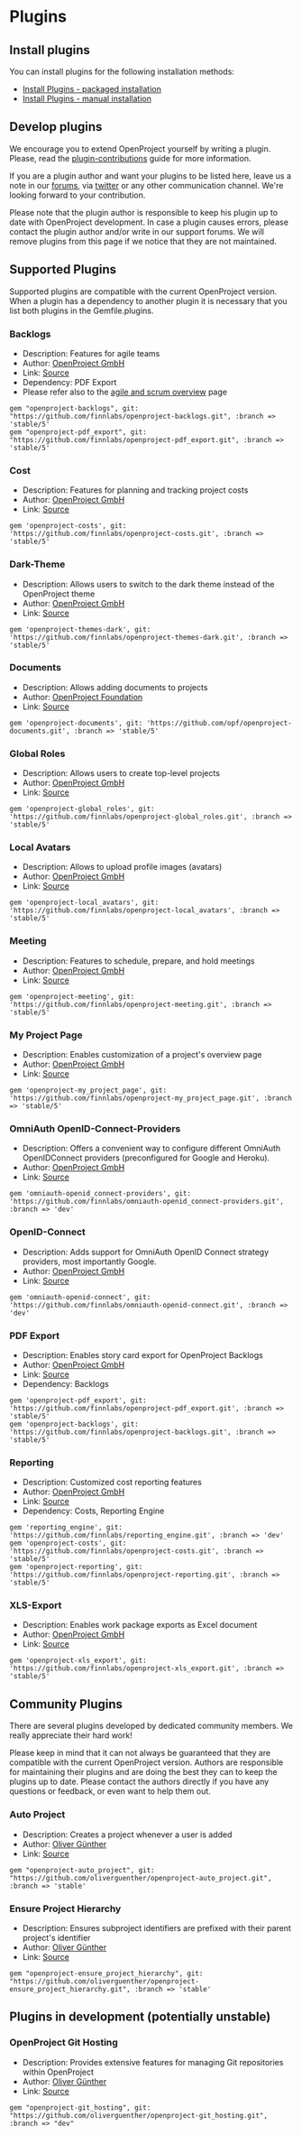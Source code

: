 # Plugins

## Install plugins
You can install plugins for the following installation methods:

* [Install Plugins - packaged installation](https://www.openproject.org/plugins/install-plugins-packaged/)
* [Install Plugins - manual installation](https://www.openproject.org/plugins/install-plugins-manual/)

## Develop plugins

We encourage you to extend OpenProject yourself by writing a plugin. Please, read the [plugin-contributions](https://www.openproject.org/develope-openproject/create-openproject-plugin/) guide for more information.

If you are a plugin author and want your plugins to be listed here, leave us a note in our [forums](https://community.openproject.org/projects/openproject/boards), via [twitter](https://twitter.com/openproject) or any other communication channel. We're looking forward to your contribution.

Please note that the plugin author is responsible to keep his plugin up to date with OpenProject development. In case a plugin causes errors, please contact the plugin author and/or write in our support forums. We will remove plugins from this page if we notice that they are not maintained.

## Supported Plugins
Supported plugins are compatible with the current OpenProject version. When a plugin has a dependency to another plugin it is necessary that you list both plugins in the Gemfile.plugins.

### Backlogs
* Description: Features for agile teams
* Author: [OpenProject GmbH](https://www.openproject.org/about-us/)
* Link: [Source](https://github.com/finnlabs/openproject-backlogs)
* Dependency: PDF Export
* Please refer also to the [agile and scrum overview](https://www.openproject.org/collaboration-software-features/) page

```
gem "openproject-backlogs", git: "https://github.com/finnlabs/openproject-backlogs.git", :branch => 'stable/5'
gem "openproject-pdf_export", git: "https://github.com/finnlabs/openproject-pdf_export.git", :branch => 'stable/5'
```

### Cost
* Description: Features for planning and tracking project costs
* Author: [OpenProject GmbH](https://www.openproject.org/about-us/)
* Link: [Source](https://github.com/finnlabs/openproject-costs)

```
gem 'openproject-costs', git: 'https://github.com/finnlabs/openproject-costs.git', :branch => 'stable/5'
```

### Dark-Theme
* Description: Allows users to switch to the dark theme instead of the OpenProject theme
* Author: [OpenProject GmbH](https://www.openproject.org/about-us/)
* Link: [Source](https://github.com/finnlabs/openproject-themes-dark)

```
gem 'openproject-themes-dark', git: 'https://github.com/finnlabs/openproject-themes-dark.git', :branch => 'stable/5'
```

### Documents
* Description: Allows adding documents to projects
* Author: [OpenProject Foundation](http://openprojectpr.staging.wpengine.com/open-source/openproject-foundation/)
* Link: [Source](https://github.com/opf/openproject-documents)

```
gem 'openproject-documents', git: 'https://github.com/opf/openproject-documents.git', :branch => 'stable/5'
```

### Global Roles
* Description: Allows users to create top-level projects
* Author: [OpenProject GmbH](https://www.openproject.org/about-us/)
* Link: [Source](https://github.com/finnlabs/openproject-global_roles)

```
gem 'openproject-global_roles', git: 'https://github.com/finnlabs/openproject-global_roles.git', :branch => 'stable/5'
```

### Local Avatars
* Description: Allows to upload profile images (avatars)
* Author: [OpenProject GmbH](https://www.openproject.org/about-us/)
* Link: [Source](https://github.com/finnlabs/openproject-local_avatars)

```
gem 'openproject-local_avatars', git: 'https://github.com/finnlabs/openproject-local_avatars', :branch => 'stable/5'
```

### Meeting
* Description: Features to schedule, prepare, and hold meetings
* Author: [OpenProject GmbH](https://www.openproject.org/about-us/)
* Link: [Source](https://github.com/finnlabs/openproject-meeting)

```
gem 'openproject-meeting', git: 'https://github.com/finnlabs/openproject-meeting.git', :branch => 'stable/5'
```

### My Project Page
* Description: Enables customization of a project's overview page
* Author: [OpenProject GmbH](https://www.openproject.org/about-us/)
* Link: [Source](https://github.com/finnlabs/openproject-my_project_page)

```
gem 'openproject-my_project_page', git: 'https://github.com/finnlabs/openproject-my_project_page.git', :branch => 'stable/5'
```

### OmniAuth OpenID-Connect-Providers
* Description: Offers a convenient way to configure different OmniAuth OpenIDConnect providers (preconfigured for Google and Heroku).
* Author: [OpenProject GmbH](https://www.openproject.org/about-us/)
* Link: [Source](https://github.com/finnlabs/omniauth-openid_connect-providers)

```
gem 'omniauth-openid_connect-providers', git: 'https://github.com/finnlabs/omniauth-openid_connect-providers.git', :branch => 'dev'
```

### OpenID-Connect
* Description: Adds support for OmniAuth OpenID Connect strategy providers, most importantly Google.
* Author: [OpenProject GmbH](https://www.openproject.org/about-us/)
* Link: [Source](https://github.com/finnlabs/openproject-openid_connect)

```
gem 'omniauth-openid-connect', git: 'https://github.com/finnlabs/omniauth-openid-connect.git', :branch => 'dev'
```

### PDF Export
* Description: Enables story card export for OpenProject Backlogs
* Author: [OpenProject GmbH](https://www.openproject.org/about-us/)
* Link: [Source](https://github.com/finnlabs/openproject-pdf_export)
* Dependency: Backlogs

```
gem 'openproject-pdf_export', git: 'https://github.com/finnlabs/openproject-pdf_export.git', :branch => 'stable/5'
gem 'openproject-backlogs', git: 'https://github.com/finnlabs/openproject-backlogs.git', :branch => 'stable/5'
```

### Reporting
* Description: Customized cost reporting features
* Author: [OpenProject GmbH](https://www.openproject.org/about-us/)
* Link: [Source](https://github.com/finnlabs/openproject-reporting)
* Dependency: Costs, Reporting Engine

```
gem 'reporting_engine', git: 'https://github.com/finnlabs/reporting_engine.git', :branch => 'dev'
gem 'openproject-costs', git: 'https://github.com/finnlabs/openproject-costs.git', :branch => 'stable/5'
gem 'openproject-reporting', git: 'https://github.com/finnlabs/openproject-reporting.git', :branch => 'stable/5'
```

### XLS-Export
* Description: Enables work package exports as Excel document
* Author: [OpenProject GmbH](https://www.openproject.org/about-us/)
* Link: [Source](https://github.com/finnlabs/openproject-xls_export)

```
gem 'openproject-xls_export', git: 'https://github.com/finnlabs/openproject-xls_export.git', :branch => 'stable/5'
```

## Community Plugins

There are several plugins developed by dedicated community members. We really appreciate their hard work!

Please keep in mind that it can not always be guaranteed that they are compatible with the current OpenProject version. Authors are responsible for maintaining their plugins and are doing the best they can to keep the plugins up to date.  Please contact the authors directly if you have any questions or feedback, or even want to help them out.

### Auto Project
* Description: Creates a project whenever a user is added
* Author: [Oliver Günther](https://github.com/oliverguenther)
* Link: [Source](https://github.com/oliverguenther/openproject-auto_project)

```
gem "openproject-auto_project", git: "https://github.com/oliverguenther/openproject-auto_project.git", :branch => 'stable'
```

### Ensure Project Hierarchy
* Description: Ensures subproject identifiers are prefixed with their parent project's identifier
* Author: [Oliver Günther](https://github.com/oliverguenther)
* Link: [Source](https://github.com/oliverguenther/openproject-ensure_project_hierarchy)

```
gem "openproject-ensure_project_hierarchy", git: "https://github.com/oliverguenther/openproject-ensure_project_hierarchy.git", :branch => 'stable'
```

## Plugins in development (potentially unstable)

### OpenProject Git Hosting
* Description: Provides extensive features for managing Git repositories within OpenProject
* Author: [Oliver Günther](https://github.com/oliverguenther)
* Link: [Source](https://github.com/oliverguenther/openproject-revisions_git)

```
gem "openproject-git_hosting", git: "https://github.com/oliverguenther/openproject-git_hosting.git", :branch => "dev"
```
